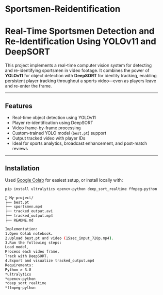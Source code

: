 # Sportsmen-Reidentification
#  Real-Time Sportsmen Detection and Re-Identification Using YOLOv11 and DeepSORT

This project implements a real-time computer vision system for detecting and re-identifying sportsmen in video footage. It combines the power of **YOLOv11** for object detection with **DeepSORT** for identity tracking, enabling persistent player tracking throughout a sports video—even as players leave and re-enter the frame.

---

## Features

-  Real-time object detection using YOLOv11
-  Player re-identification using DeepSORT
-  Video frame-by-frame processing
-  Custom-trained YOLO model (`best.pt`) support
-  Output tracked video with player IDs
-  Ideal for sports analytics, broadcast enhancement, and post-match reviews

---

## Installation

Used [Google Colab](https://colab.research.google.com/) for easiest setup, or install locally with:

```bash
pip install ultralytics opencv-python deep_sort_realtime ffmpeg-python

📁 My-project/
├── best.pt                   
├── sportsmen.mp4           
├── tracked_output.avi     
├── tracked_output.mp4      
├── README.md            

Implementation:
1.Open Colab notebook.
2.Upload best.pt and video (15sec_input_720p.mp4).
3.Run the following steps:
Load model,
Process each video frame,
Track with DeepSORT.
4.Export and visualize tracked_output.mp4
Requirements:
Python ≥ 3.8
*ultralytics
*opencv-python
*deep_sort_realtime
*ffmpeg-python
